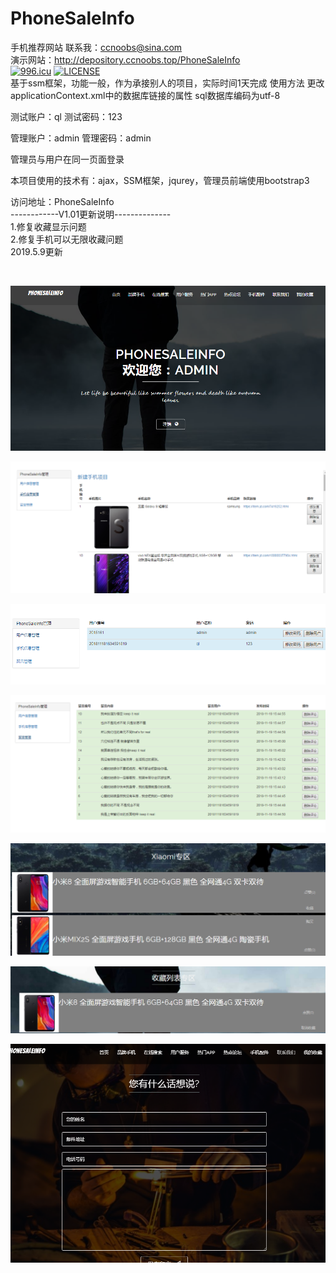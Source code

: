 # PhoneSaleInfo
手机推荐网站
联系我：ccnoobs@sina.com
<br>
演示网站：http://depository.ccnoobs.top/PhoneSaleInfo
<br>
[![996.icu](https://img.shields.io/badge/link-996.icu-red.svg)](https://996.icu)
[![LICENSE](https://img.shields.io/badge/license-Anti%20996-blue.svg)](https://github.com/996icu/996.ICU/blob/master/LICENSE)
<br>
基于ssm框架，功能一般，作为承接别人的项目，实际时间1天完成
使用方法
更改applicationContext.xml中的数据库链接的属性
sql数据库编码为utf-8

测试账户：ql
测试密码：123

管理账户：admin
管理密码：admin

管理员与用户在同一页面登录

本项目使用的技术有：ajax，SSM框架，jqurey，管理员前端使用bootstrap3

访问地址：PhoneSaleInfo<br>
------------V1.01更新说明--------------<br>
1.修复收藏显示问题<br>
2.修复手机可以无限收藏问题<br>
2019.5.9更新

<br>

![Image text](https://github.com/yourmaileyes/ImageRepositry/blob/master/PhoneSaleInfo/1.jpg)

![Image text](https://github.com/yourmaileyes/ImageRepositry/blob/master/PhoneSaleInfo/2.jpg)

![Image text](https://github.com/yourmaileyes/ImageRepositry/blob/master/PhoneSaleInfo/3.jpg)

![Image text](https://github.com/yourmaileyes/ImageRepositry/blob/master/PhoneSaleInfo/1.png)

![Image text](https://github.com/yourmaileyes/ImageRepositry/blob/master/PhoneSaleInfo/4.jpg)

![Image text](https://github.com/yourmaileyes/ImageRepositry/blob/master/PhoneSaleInfo/5.jpg)

![Image text](https://github.com/yourmaileyes/ImageRepositry/blob/master/PhoneSaleInfo/6.jpg)

